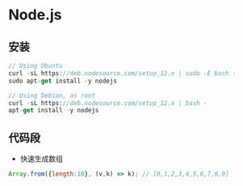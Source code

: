 # Node.js


## 安装

```js
// Using Ubuntu
curl -sL https://deb.nodesource.com/setup_12.x | sudo -E bash -
sudo apt-get install -y nodejs

// Using Debian, as root
curl -sL https://deb.nodesource.com/setup_12.x | bash -
apt-get install -y nodejs
```

## 代码段

* 快速生成数组
```js
Array.from({length:10}, (v,k) => k); // [0,1,2,3,4,5,6,7,8,9]
```